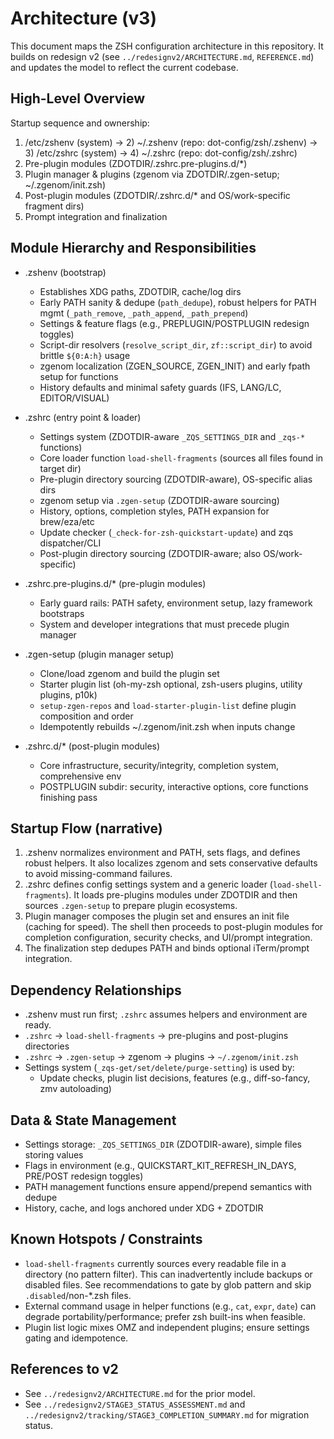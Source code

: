 # Architecture (v3)

This document maps the ZSH configuration architecture in this repository. It builds on redesign v2 (see `../redesignv2/ARCHITECTURE.md`, `REFERENCE.md`) and updates the model to reflect the current codebase.

## High-Level Overview

Startup sequence and ownership:
1) /etc/zshenv (system) → 2) ~/.zshenv (repo: dot-config/zsh/.zshenv) → 3) /etc/zshrc (system) → 4) ~/.zshrc (repo: dot-config/zsh/.zshrc)
5) Pre-plugin modules (ZDOTDIR/.zshrc.pre-plugins.d/*)
6) Plugin manager & plugins (zgenom via ZDOTDIR/.zgen-setup; ~/.zgenom/init.zsh)
7) Post-plugin modules (ZDOTDIR/.zshrc.d/* and OS/work-specific fragment dirs)
8) Prompt integration and finalization

## Module Hierarchy and Responsibilities

- .zshenv (bootstrap)
  - Establishes XDG paths, ZDOTDIR, cache/log dirs
  - Early PATH sanity & dedupe (`path_dedupe`), robust helpers for PATH mgmt (`_path_remove`, `_path_append`, `_path_prepend`)
  - Settings & feature flags (e.g., PREPLUGIN/POSTPLUGIN redesign toggles)
  - Script-dir resolvers (`resolve_script_dir`, `zf::script_dir`) to avoid brittle `${0:A:h}` usage
  - zgenom localization (ZGEN_SOURCE, ZGEN_INIT) and early fpath setup for functions
  - History defaults and minimal safety guards (IFS, LANG/LC, EDITOR/VISUAL)

- .zshrc (entry point & loader)
  - Settings system (ZDOTDIR-aware `_ZQS_SETTINGS_DIR` and `_zqs-*` functions)
  - Core loader function `load-shell-fragments` (sources all files found in target dir)
  - Pre-plugin directory sourcing (ZDOTDIR-aware), OS-specific alias dirs
  - zgenom setup via `.zgen-setup` (ZDOTDIR-aware sourcing)
  - History, options, completion styles, PATH expansion for brew/eza/etc
  - Update checker (`_check-for-zsh-quickstart-update`) and zqs dispatcher/CLI
  - Post-plugin directory sourcing (ZDOTDIR-aware; also OS/work-specific)

- .zshrc.pre-plugins.d/* (pre-plugin modules)
  - Early guard rails: PATH safety, environment setup, lazy framework bootstraps
  - System and developer integrations that must precede plugin manager

- .zgen-setup (plugin manager setup)
  - Clone/load zgenom and build the plugin set
  - Starter plugin list (oh-my-zsh optional, zsh-users plugins, utility plugins, p10k)
  - `setup-zgen-repos` and `load-starter-plugin-list` define plugin composition and order
  - Idempotently rebuilds ~/.zgenom/init.zsh when inputs change

- .zshrc.d/* (post-plugin modules)
  - Core infrastructure, security/integrity, completion system, comprehensive env
  - POSTPLUGIN subdir: security, interactive options, core functions finishing pass

## Startup Flow (narrative)

1. .zshenv normalizes environment and PATH, sets flags, and defines robust helpers. It also localizes zgenom and sets conservative defaults to avoid missing-command failures.
2. .zshrc defines config settings system and a generic loader (`load-shell-fragments`). It loads pre-plugins modules under ZDOTDIR and then sources `.zgen-setup` to prepare plugin ecosystems.
3. Plugin manager composes the plugin set and ensures an init file (caching for speed). The shell then proceeds to post-plugin modules for completion configuration, security checks, and UI/prompt integration.
4. The finalization step dedupes PATH and binds optional iTerm/prompt integration.

## Dependency Relationships

- .zshenv must run first; `.zshrc` assumes helpers and environment are ready.
- `.zshrc` → `load-shell-fragments` → pre-plugins and post-plugins directories
- `.zshrc` → `.zgen-setup` → zgenom → plugins → `~/.zgenom/init.zsh`
- Settings system (`_zqs-get/set/delete/purge-setting`) is used by:
  - Update checks, plugin list decisions, features (e.g., diff-so-fancy, zmv autoloading)

## Data & State Management

- Settings storage: `_ZQS_SETTINGS_DIR` (ZDOTDIR-aware), simple files storing values
- Flags in environment (e.g., QUICKSTART_KIT_REFRESH_IN_DAYS, PRE/POST redesign toggles)
- PATH management functions ensure append/prepend semantics with dedupe
- History, cache, and logs anchored under XDG + ZDOTDIR

## Known Hotspots / Constraints

- `load-shell-fragments` currently sources every readable file in a directory (no pattern filter). This can inadvertently include backups or disabled files. See recommendations to gate by glob pattern and skip `.disabled`/non-*.zsh files.
- External command usage in helper functions (e.g., `cat`, `expr`, `date`) can degrade portability/performance; prefer zsh built-ins when feasible.
- Plugin list logic mixes OMZ and independent plugins; ensure settings gating and idempotence.

## References to v2
- See `../redesignv2/ARCHITECTURE.md` for the prior model.
- See `../redesignv2/STAGE3_STATUS_ASSESSMENT.md` and `../redesignv2/tracking/STAGE3_COMPLETION_SUMMARY.md` for migration status.



